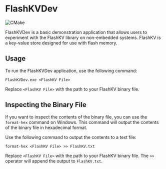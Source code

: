 # FlashKVDev

![CMake](https://github.com/joeinman/FlashKVDev/actions/workflows/cmake.yml/badge.svg)

FlashKVDev is a basic demonstration application that allows users to experiment with the FlashKV library on non-embedded systems. FlashKV is a key-value store designed for use with flash memory.

## Usage

To run the FlashKVDev application, use the following command:

```
FlashKVDev.exe <FlashKV File>
```

Replace `<FlashKV File>` with the path to your FlashKV binary file.

## Inspecting the Binary File

If you want to inspect the contents of the binary file, you can use the `format-hex` command on Windows. This command will output the contents of the binary file in hexadecimal format.

Use the following command to output the contents to a text file:

```
format-hex <FlashKV File> >> FlashKV.txt
```

Replace `<FlashKV File>` with the path to your FlashKV binary file. The `>>` operator will append the output to `FlashKV.txt`.
